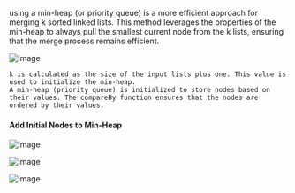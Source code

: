 using a min-heap (or priority queue) is a more efficient approach for merging k sorted linked lists. 
This method leverages the properties of the min-heap to always pull the smallest current node from the k lists, ensuring that the merge process remains efficient.



![image](https://github.com/saram12saram2/JavaKot/assets/133630488/cd1a2776-8425-4ba5-a142-6235fb44031a)


    k is calculated as the size of the input lists plus one. This value is used to initialize the min-heap.
    A min-heap (priority queue) is initialized to store nodes based on their values. The compareBy function ensures that the nodes are ordered by their values.

#### Add Initial Nodes to Min-Heap


![image](https://github.com/saram12saram2/JavaKot/assets/133630488/d996e04a-9076-409c-a206-badb206a3416)



![image](https://github.com/saram12saram2/JavaKot/assets/133630488/24f7930e-4567-4680-9588-efafcba202bb)


![image](https://github.com/saram12saram2/JavaKot/assets/133630488/99a9ee77-bb66-4fed-8ba6-9938d2ea2f8d)
